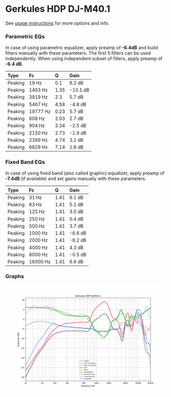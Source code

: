 # Gerkules HDP DJ-M40.1
See [usage instructions](https://github.com/jaakkopasanen/AutoEq#usage) for more options and info.

### Parametric EQs
In case of using parametric equalizer, apply preamp of **-6.4dB** and build filters manually
with these parameters. The first 5 filters can be used independently.
When using independent subset of filters, apply preamp of **-6.4 dB**.

| Type    | Fc       |    Q | Gain     |
|:--------|:---------|:-----|:---------|
| Peaking | 19 Hz    | 0.1  | 6.2 dB   |
| Peaking | 1463 Hz  | 1.35 | -10.1 dB |
| Peaking | 3919 Hz  | 2.3  | 5.7 dB   |
| Peaking | 5467 Hz  | 4.58 | -4.8 dB  |
| Peaking | 19777 Hz | 0.23 | 5.7 dB   |
| Peaking | 608 Hz   | 2.03 | 2.7 dB   |
| Peaking | 904 Hz   | 3.34 | -2.5 dB  |
| Peaking | 2150 Hz  | 2.73 | -1.9 dB  |
| Peaking | 2389 Hz  | 4.74 | 3.1 dB   |
| Peaking | 6829 Hz  | 7.14 | 1.6 dB   |

### Fixed Band EQs
In case of using fixed band (also called graphic) equalizer, apply preamp of **-7.4dB**
(if available) and set gains manually with these parameters.

| Type    | Fc       |    Q | Gain    |
|:--------|:---------|:-----|:--------|
| Peaking | 31 Hz    | 1.41 | 6.1 dB  |
| Peaking | 63 Hz    | 1.41 | 5.1 dB  |
| Peaking | 125 Hz   | 1.41 | 3.0 dB  |
| Peaking | 250 Hz   | 1.41 | 0.4 dB  |
| Peaking | 500 Hz   | 1.41 | 3.7 dB  |
| Peaking | 1000 Hz  | 1.41 | -6.6 dB |
| Peaking | 2000 Hz  | 1.41 | -6.2 dB |
| Peaking | 4000 Hz  | 1.41 | 4.3 dB  |
| Peaking | 8000 Hz  | 1.41 | -0.5 dB |
| Peaking | 16000 Hz | 1.41 | 6.8 dB  |

### Graphs
![](./Gerkules%20HDP%20DJ-M40.1.png)